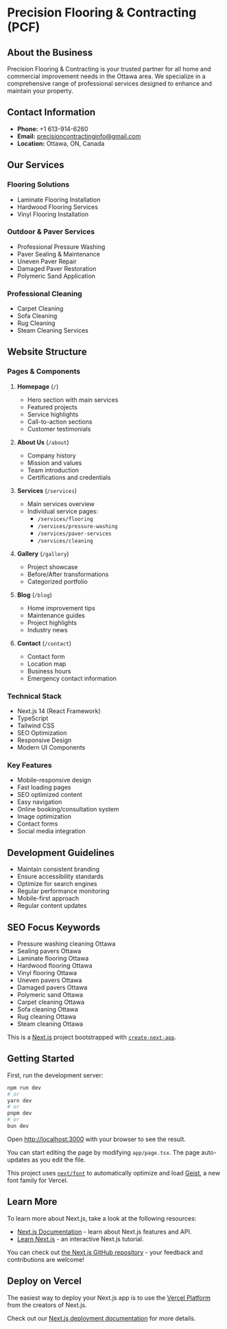 # Precision Flooring & Contracting (PCF)

## About the Business

Precision Flooring & Contracting is your trusted partner for all home and commercial improvement needs in the Ottawa area. We specialize in a comprehensive range of professional services designed to enhance and maintain your property.

## Contact Information

- **Phone:** +1 613-914-6260
- **Email:** precisioncontractinginfo@gmail.com
- **Location:** Ottawa, ON, Canada

## Our Services

### Flooring Solutions

- Laminate Flooring Installation
- Hardwood Flooring Services
- Vinyl Flooring Installation

### Outdoor & Paver Services

- Professional Pressure Washing
- Paver Sealing & Maintenance
- Uneven Paver Repair
- Damaged Paver Restoration
- Polymeric Sand Application

### Professional Cleaning

- Carpet Cleaning
- Sofa Cleaning
- Rug Cleaning
- Steam Cleaning Services

## Website Structure

### Pages & Components

1. **Homepage** (`/`)

   - Hero section with main services
   - Featured projects
   - Service highlights
   - Call-to-action sections
   - Customer testimonials

2. **About Us** (`/about`)

   - Company history
   - Mission and values
   - Team introduction
   - Certifications and credentials

3. **Services** (`/services`)

   - Main services overview
   - Individual service pages:
     - `/services/flooring`
     - `/services/pressure-washing`
     - `/services/paver-services`
     - `/services/cleaning`

4. **Gallery** (`/gallery`)

   - Project showcase
   - Before/After transformations
   - Categorized portfolio

5. **Blog** (`/blog`)

   - Home improvement tips
   - Maintenance guides
   - Project highlights
   - Industry news

6. **Contact** (`/contact`)
   - Contact form
   - Location map
   - Business hours
   - Emergency contact information

### Technical Stack

- Next.js 14 (React Framework)
- TypeScript
- Tailwind CSS
- SEO Optimization
- Responsive Design
- Modern UI Components

### Key Features

- Mobile-responsive design
- Fast loading pages
- SEO optimized content
- Easy navigation
- Online booking/consultation system
- Image optimization
- Contact forms
- Social media integration

## Development Guidelines

- Maintain consistent branding
- Ensure accessibility standards
- Optimize for search engines
- Regular performance monitoring
- Mobile-first approach
- Regular content updates

## SEO Focus Keywords

- Pressure washing cleaning Ottawa
- Sealing pavers Ottawa
- Laminate flooring Ottawa
- Hardwood flooring Ottawa
- Vinyl flooring Ottawa
- Uneven pavers Ottawa
- Damaged pavers Ottawa
- Polymeric sand Ottawa
- Carpet cleaning Ottawa
- Sofa cleaning Ottawa
- Rug cleaning Ottawa
- Steam cleaning Ottawa

This is a [Next.js](https://nextjs.org) project bootstrapped with [`create-next-app`](https://nextjs.org/docs/app/api-reference/cli/create-next-app).

## Getting Started

First, run the development server:

```bash
npm run dev
# or
yarn dev
# or
pnpm dev
# or
bun dev
```

Open [http://localhost:3000](http://localhost:3000) with your browser to see the result.

You can start editing the page by modifying `app/page.tsx`. The page auto-updates as you edit the file.

This project uses [`next/font`](https://nextjs.org/docs/app/building-your-application/optimizing/fonts) to automatically optimize and load [Geist](https://vercel.com/font), a new font family for Vercel.

## Learn More

To learn more about Next.js, take a look at the following resources:

- [Next.js Documentation](https://nextjs.org/docs) - learn about Next.js features and API.
- [Learn Next.js](https://nextjs.org/learn) - an interactive Next.js tutorial.

You can check out [the Next.js GitHub repository](https://github.com/vercel/next.js) - your feedback and contributions are welcome!

## Deploy on Vercel

The easiest way to deploy your Next.js app is to use the [Vercel Platform](https://vercel.com/new?utm_medium=default-template&filter=next.js&utm_source=create-next-app&utm_campaign=create-next-app-readme) from the creators of Next.js.

Check out our [Next.js deployment documentation](https://nextjs.org/docs/app/building-your-application/deploying) for more details.
